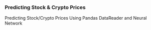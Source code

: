 ### Predicting Stock & Crypto Prices

Predicting Stock/Crypto Prices
Using Pandas DataReader and Neural Network
